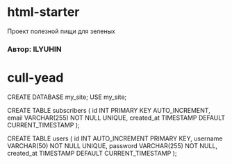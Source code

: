 # html-starter

Проект полезной пищи для зеленых

### Автор: ILYUHIN

# cull-yead

CREATE DATABASE my_site;
USE my_site;

CREATE TABLE subscribers (
id INT PRIMARY KEY AUTO_INCREMENT,
email VARCHAR(255) NOT NULL UNIQUE,
created_at TIMESTAMP DEFAULT CURRENT_TIMESTAMP
);

CREATE TABLE users (
id INT AUTO_INCREMENT PRIMARY KEY,
username VARCHAR(50) NOT NULL UNIQUE,
password VARCHAR(255) NOT NULL,
created_at TIMESTAMP DEFAULT CURRENT_TIMESTAMP
);
